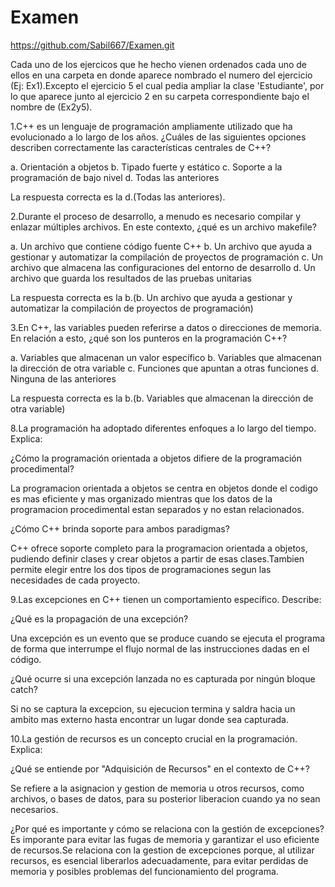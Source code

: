 # Examen
https://github.com/Sabil667/Examen.git



Cada uno de los ejercicos que he hecho vienen ordenados cada uno de ellos en una carpeta en donde aparece nombrado el numero del ejercicio (Ej: Ex1).Excepto el ejercicio 5 el cual pedia ampliar la clase 'Estudiante', por lo que aparece junto al ejercicio 2 en su carpeta correspondiente bajo el nombre de (Ex2y5).



1.C++ es un lenguaje de programación ampliamente utilizado que ha evolucionado a lo largo de los años. ¿Cuáles de las siguientes opciones describen correctamente las características centrales de C++?

a. Orientación a objetos
b. Tipado fuerte y estático
c. Soporte a la programación de bajo nivel
d. Todas las anteriores

La respuesta correcta es la d.(Todas las anteriores).

2.Durante el proceso de desarrollo, a menudo es necesario compilar y enlazar múltiples archivos. En este contexto, ¿qué es un archivo makefile?

a. Un archivo que contiene código fuente C++
b. Un archivo que ayuda a gestionar y automatizar la compilación de proyectos de programación
c. Un archivo que almacena las configuraciones del entorno de desarrollo
d. Un archivo que guarda los resultados de las pruebas unitarias

La respuesta correcta es la b.(b. Un archivo que ayuda a gestionar y automatizar la compilación de proyectos de programación)

3.En C++, las variables pueden referirse a datos o direcciones de memoria. En relación a esto, ¿qué son los punteros en la programación C++?

a. Variables que almacenan un valor específico
b. Variables que almacenan la dirección de otra variable
c. Funciones que apuntan a otras funciones
d. Ninguna de las anteriores

La respuesta correcta es la b.(b. Variables que almacenan la dirección de otra variable)


8.La programación ha adoptado diferentes enfoques a lo largo del tiempo. Explica:

¿Cómo la programación orientada a objetos difiere de la programación procedimental?

La programacion orientada a objetos se centra en objetos donde el codigo es mas eficiente y mas organizado mientras que los datos de la programacion procedimental estan separados y no estan relacionados.

¿Cómo C++ brinda soporte para ambos paradigmas?

C++ ofrece soporte completo para la programacion orientada a objetos, pudiendo definir clases y crear objetos a partir de esas clases.Tambien permite elegir entre los dos tipos de programaciones segun las necesidades de cada proyecto.



9.Las excepciones en C++ tienen un comportamiento específico. Describe:

¿Qué es la propagación de una excepción?

Una excepción es un evento que se produce cuando se ejecuta el programa de forma que interrumpe el flujo normal de las instrucciones dadas en el código.


¿Qué ocurre si una excepción lanzada no es capturada por ningún bloque catch?

Si no se captura la excepcion, su ejecucion termina y saldra hacia un ambito mas externo hasta encontrar un lugar donde sea capturada.



10.La gestión de recursos es un concepto crucial en la programación. Explica:



¿Qué se entiende por "Adquisición de Recursos" en el contexto de C++?

Se refiere a la asignacion y gestion de memoria u otros recursos, como archivos, o bases de datos, para su posterior liberacion cuando ya no sean necesarios.


¿Por qué es importante y cómo se relaciona con la gestión de excepciones?
Es imporante para evitar las fugas de memoria y garantizar el uso eficiente de recursos.Se relaciona con la gestion de excepciones porque, al utilizar recursos, es esencial liberarlos adecuadamente, para evitar perdidas de memoria y posibles problemas del funcionamiento del programa.


